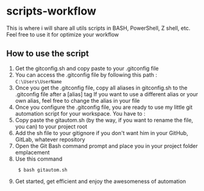 # scripts-workflow

This is where i will share all utils scripts in BASH, PowerShell, Z shell, etc.
Feel free to use it for optimize your workflow

## How to use the script

1. Get the gitconfig.sh and copy paste to your .gitconfig file
2. You can access the .gitconfig file by following this path :
    `C:\Users\UserName`
3. Once you get the .gitconfig file, copy all aliases in gitconfig.sh to the .gitconfig file after a [alias] tag
If you want to use a different alias or your own alias, feel free to change the alias in your file
4. Once you configure the .gitconfig file, you are ready to use my little git automation script for your workspace. You have to :
5. Copy paste the gitautom.sh (by the way, if you want to rename the file, you can) to your project root
6. Add the sh file to your gitignore if you don't want him in your GitHub, GitLab, whatever repository
7. Open the Git Bash command prompt and place you in your project folder emplacement
8. Use this command
   ```
    $ bash gitautom.sh
   ```
9. Get started, get efficient and enjoy the awesomeness of automation
